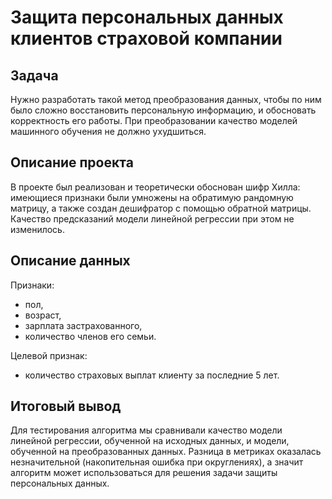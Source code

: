 # Защита персональных данных клиентов страховой компании

## Задача
Нужно разработать такой метод преобразования данных, чтобы по ним было сложно восстановить персональную информацию, и обосновать корректность его работы. При преобразовании качество моделей машинного обучения не должно ухудшиться.

## Описание проекта
В проекте был реализован и теоретически обоснован шифр Хилла: имеющиеся признаки были умножены на обратимую рандомную матрицу, а также создан дешифратор с помощью обратной матрицы. Качество предсказаний модели линейной регрессии при этом не изменилось.

## Описание данных 
Признаки:

- пол,
- возраст,
- зарплата застрахованного,
- количество членов его семьи.

Целевой признак:

- количество страховых выплат клиенту за последние 5 лет.

## Итоговый вывод

Для тестирования алгоритма мы сравнивали качество модели линейной регрессии, обученной на исходных данных, и модели, обученной на преобразованных данных. Разница в метриках оказалась незначительной (накопительная ошибка при округлениях), а значит алгоритм может использоваться для решения задачи защиты персональных данных.
